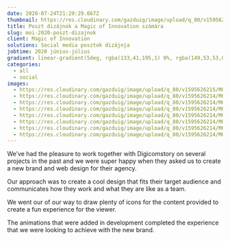 ```yaml
---
date: 2020-07-24T21:29:29.667Z
thumbnail: https://res.cloudinary.com/gazduig/image/upload/q_80/v1595626214/MOI/Frame_82_wmybxx.webp
title: Poszt dizájnok a Magic of Innovation számára
slug: moi-2020-poszt-dizajnok
client: Magic of Innovation
solutions: Social media posztok dizájnja
jobtime: 2020 június-július
gradient: linear-gradient(5deg, rgba(133,41,195,1) 0%, rgba(149,53,53,0) 71%)
categories:
  - all
  - social
images:
  - https://res.cloudinary.com/gazduig/image/upload/q_80/v1595626215/MOI/Frame_86_pv2b0f.webp
  - https://res.cloudinary.com/gazduig/image/upload/q_80/v1595626214/MOI/Frame_81_mmpajg.webp
  - https://res.cloudinary.com/gazduig/image/upload/q_80/v1595626214/MOI/Frame_85_cbo0un.webp
  - https://res.cloudinary.com/gazduig/image/upload/q_80/v1595626214/MOI/Frame_82_wmybxx.webp
  - https://res.cloudinary.com/gazduig/image/upload/q_80/v1595626214/MOI/Frame_83_fjwwf1.webp
  - https://res.cloudinary.com/gazduig/image/upload/q_80/v1595626214/MOI/Frame_80_kvzg4b.webp
  - https://res.cloudinary.com/gazduig/image/upload/q_80/v1595626214/MOI/Frame_79_xk0ogf.webp
  - https://res.cloudinary.com/gazduig/image/upload/q_80/v1595626214/MOI/Frame_84_gtlxty.webp
---
```

<!--StartFragment-->

We’ve had the pleasure to work together with Digicomstory on several projects in the past and we were super happy when they asked us to create a new brand and web design for their agency.

Our approach was to create a cool design that fits their target audience and communicates how they work and what they are like as a team.

We went our of our way to draw plenty of icons for the content provided to create a fun experience for the viewer.

The animations that were added in development completed the experience that we were looking to achieve with the new brand.

<!--EndFragment-->